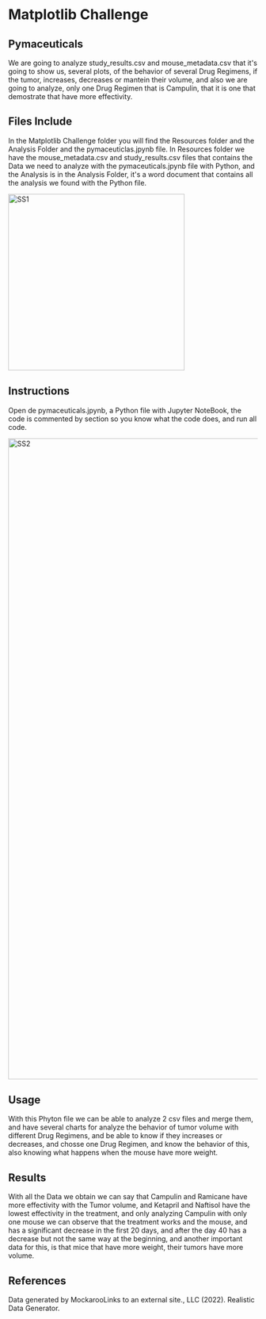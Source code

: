 # Matplotlib Challenge

## Pymaceuticals 

We are going to analyze study_results.csv and mouse_metadata.csv that it's going to show us, several plots, of the behavior of several Drug Regimens, if the 
tumor, increases, decreases or mantein their volume, and also we are going to analyze, only one Drug Regimen that is Campulin, that it is one that demostrate 
that have more effectivity. 

## Files Include

In the Matplotlib Challenge folder you will find the Resources folder and the Analysis Folder and the pymaceuticlas.jpynb file. In Resources folder we have the 
mouse_metadata.csv and study_results.csv files that contains the Data we need to analyze with the pymaceuticals.jpynb file with Python, and the Analysis is in 
the Analysis Folder, it's a word document that contains all the analysis we found with the Python file. 

<img width="356" alt="SS1" src="https://github.com/user-attachments/assets/0d11cd12-4f72-48c3-b047-d822ca4ba1b7">

## Instructions 

Open de pymaceuticals.jpynb, a Python file with Jupyter NoteBook, the code is commented by section so you know what the code does, and run all code.

<img width="1293" alt="SS2" src="https://github.com/user-attachments/assets/598740c7-8043-41f6-a51a-bcf73ab776c8">

## Usage 

With this Phyton file we can be able to analyze 2 csv files and merge them, and have several charts for analyze the behavior of tumor volume with different 
Drug Regimens, and be able to know if they increases or decreases, and chosse one Drug Regimen, and know the behavior of this, also knowing what happens when 
the mouse have more weight. 

## Results 

With all the Data we obtain we can say that Campulin and Ramicane have more effectivity with the Tumor volume, and Ketapril and Naftisol have the lowest 
effectivity in the treatment, and only analyzing Campulin with only one mouse we can observe that the treatment works and the mouse, and has a significant 
decrease in the first 20 days, and after the day 40 has a decrease but not the same way at the beginning, and another important data for this, is that mice 
that have more weight, their tumors have more volume.

## References

Data generated by MockarooLinks to an external site., LLC (2022). Realistic Data Generator.
